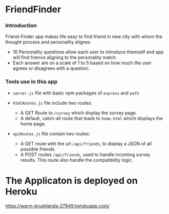 # FriendFinder
### Introduction 

Friend-Finder app makes life easy to find friend in new city with whom the thought process and personality alignes. 

* 10 Personality questions allow each user to introduce themself and app will find frience aligning to the personality match 
* Each answer are on a scale of 1 to 5 based on how much the user agrees or disagrees with a question.

### Tools use in this app 
* `server.js` file with basic npm packages of `express` and `path`
* `htmlRoutes.js` file include two routes:
   * A GET Route to `/survey` which display the survey page.
   * A default, catch-all route that leads to `home.html` which displays the home page.

* `apiRoutes.js` file contain two routes:
   * A GET route with the url `/api/friends`, to display a JSON of all possible friends.
   * A POST routes `/api/friends`, used to handle incoming survey results. This route also handle the compatibility logic.


# The Applicaton is deployed on Heroku 
https://warm-brushlands-27949.herokuapp.com/
